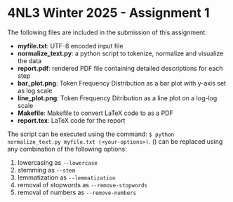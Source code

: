 <h1>4NL3 Winter 2025 - Assignment 1</h1>

The following files are included in the submission of this assignment:
- **myfile.txt**: UTF-8 encoded input file
- **normalize_text.py**: a python script to tokenize, normalize and visualize the data
- **report.pdf**: rendered PDF file containing detailed descriptions for each step
- **bar_plot.png**: Token Frequency Distribution as a bar plot with y-axis set as log scale
- **line_plot.png**: Token Frequency Ditribution as a line plot on a log-log scale
- **Makefile**: Makefile to convert LaTeX code to as a PDF
- **report.tex**: LaTeX code for the report

The script can be executed using the command: `$ python normalize_text.py myfile.txt (<your-options>)`. (<your-options>) can be replaced using any combination of the following options:
1. lowercasing as `--lowercase`
2. stemming as `--stem`
3. lemmatization as `--lemmatization`
4. removal of stopwords as `--remove-stopwords`
5. removal of numbers as `--remove-numbers`